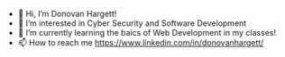 - 👋 Hi, I’m Donovan Hargett!
- 👀 I’m interested in Cyber Security and Software Development
- 🌱 I’m currently learning the baics of Web Development in my classes!
- 📫 How to reach me https://www.linkedin.com/in/donovanhargett/

<!---
donovanhargett/donovanhargett is a ✨ special ✨ repository because its `README.md` (this file) appears on your GitHub profile.
You can click the Preview link to take a look at your changes.
--->
